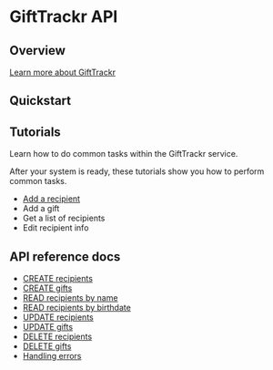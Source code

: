 # GiftTrackr API

## Overview

[Learn more about GiftTrackr](overview)

## Quickstart

## Tutorials

Learn how to do common tasks within the GiftTrackr service.

After your system is ready, these tutorials show you how to perform common tasks.

* [Add a recipient](tutorials/add_a_recipient.md)
* Add a gift
* Get a list of recipients
* Edit recipient info

## API reference docs

* [CREATE recipients](api/create_recipient.md)
* [CREATE gifts](api/create_gift.md)
* [READ recipients by name](api/read_recipients_by_name.md)
* [READ recipients by birthdate](api/read_recipients_by_birthdate.md)
* [UPDATE recipients](api/update_recipients.md)
* [UPDATE gifts](api/update_gifts.md)
* [DELETE recipients](api/delete_recipient.md)
* [DELETE gifts](api/delete_gift.md)
* [Handling errors](docs/api/handling_errors.md)
